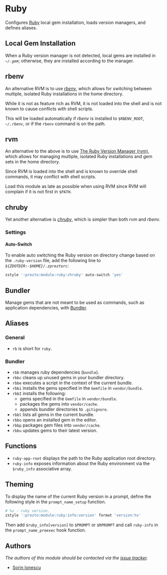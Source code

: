 # Ruby

Configures [Ruby][1] local gem installation, loads version managers, and defines
aliases.

## Local Gem Installation

When a Ruby version manager is not detected, local gems are installed in
_`~/.gem`_; otherwise, they are installed according to the manager.

## rbenv

An alternative RVM is to use [_rbenv_][2], which allows for switching between
multiple, isolated Ruby installations in the home directory.

While it is not as feature rich as RVM, it is not loaded into the shell and is
not known to cause conflicts with shell scripts.

This will be loaded automatically if _rbenv_ is installed to `$RBENV_ROOT`,
_`~/.rbenv`_, or if the `rbenv` command is on the path.

## rvm

An alternative to the above is to use [The Ruby Version Manager (_rvm_)][3],
which allows for managing multiple, isolated Ruby installations and gem sets in
the home directory.

Since RVM is loaded into the shell and is known to override shell commands, it
may conflict with shell scripts.

Load this module as late as possible when using RVM since RVM will complain if
it is not first in `$PATH`.

## chruby

Yet another alternative is [_chruby_][4], which is simpler than both _rvm_ and
_rbenv_.

### Settings

#### Auto-Switch

To enable auto switching the Ruby version on directory change based on the
`.ruby-version` file, add the following line to _`${ZDOTDIR:-$HOME}/.zpreztorc`_:

```sh
zstyle ':prezto:module:ruby:chruby' auto-switch 'yes'
```

## Bundler

Manage gems that are not meant to be used as commands, such as application
dependencies, with [Bundler][5].

## Aliases

### General

- `rb` is short for `ruby`.

### Bundler

- `rbb` manages ruby dependencies (`bundle`).
- `rbbc` cleans up unused gems in your bundler directory.
- `rbbe` executes a script in the context of the current bundle.
- `rbbi` installs the gems specified in the `Gemfile` in `vendor/bundle`.
- `rbbI` installs the following:
  - gems specified in the `Gemfile` in `vendor/bundle`.
  - packages the gems into `vendor/cache`.
  - appends bundler directories to `.gitignore`.
- `rbbl` lists all gems in the current bundle.
- `rbbo` opens an installed gem in the editor.
- `rbbp` packages gem files into `vendor/cache`.
- `rbbu` updates gems to their latest version.

## Functions

- `ruby-app-root` displays the path to the Ruby application root directory.
- `ruby-info` exposes information about the Ruby environment via the
  `$ruby_info` associative array.

## Theming

To display the name of the current Ruby version in a prompt, define the
following style in the `prompt_name_setup` function.

```sh
# %v - ruby version.
zstyle ':prezto:module:ruby:info:version' format 'version:%v'
```

Then add `$ruby_info[version]` to `$PROMPT` or `$RPROMPT` and call
`ruby-info` in the `prompt_name_preexec` hook function.

## Authors

_The authors of this module should be contacted via the [issue tracker][6]._

- [Sorin Ionescu](https://github.com/sorin-ionescu)

[1]: https://www.ruby-lang.org
[2]: https://github.com/rbenv/rbenv
[3]: https://rvm.io
[4]: https://github.com/postmodern/chruby
[5]: https://gembundler.com
[6]: https://github.com/sorin-ionescu/prezto/issues
